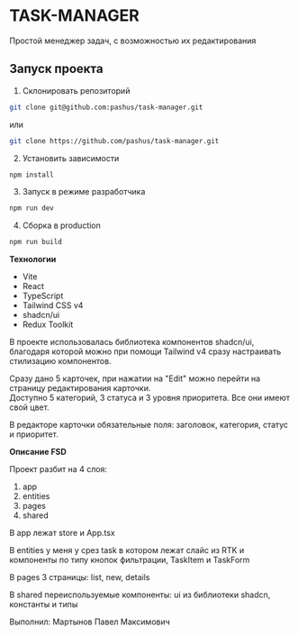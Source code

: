 # TASK-MANAGER

Простой менеджер задач, с возможностью их редактирования

## Запуск проекта

1. Склонировать репозиторий

```bash
git clone git@github.com:pashus/task-manager.git
```

или

```bash
git clone https://github.com/pashus/task-manager.git
```

2. Установить зависимости

```bash
npm install
```

3. Запуск в режиме разработчика

```bash
npm run dev
```

4. Сборка в production

```bash
npm run build
```

**Технологии**

- Vite
- React
- TypeScript
- Tailwind CSS v4
- shadcn/ui
- Redux Toolkit

В проекте использовалась библиотека компонентов shadcn/ui, благодаря которой можно при помощи Tailwind v4 сразу настраивать стилизацию компонентов.

Сразу дано 5 карточек, при нажатии на "Edit" можно перейти на страницу редактирования карточки.  
Доступно 5 категорий, 3 статуса и 3 уровня приоритета. Все они имеют свой цвет.

В редакторе карточки обязательные поля: заголовок, категория, статус и приоритет.

**Описание FSD**

Проект разбит на 4 слоя:

1. app
2. entities
3. pages
4. shared

В app лежат store и App.tsx

В entities у меня у срез task в котором лежат слайс из RTK и компоненты по типу кнопок фильтрации, TaskItem и TaskForm

В pages 3 страницы: list, new, details

В shared переиспользуемые компоненты: ui из библиотеки shadcn, константы и типы

Выполнил: Мартынов Павел Максимович
